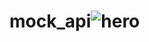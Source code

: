 # mock_api![hero](https://github.com/Shashwat2104/mock_api/assets/115514170/19c58426-0161-4456-b90c-27b25927ceb6)
